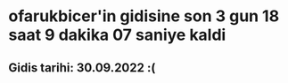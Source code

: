 # ofarukbicer'in gidisine son 3 gun 18 saat 9 dakika 07 saniye kaldi

## Gidis tarihi: 30.09.2022 :(